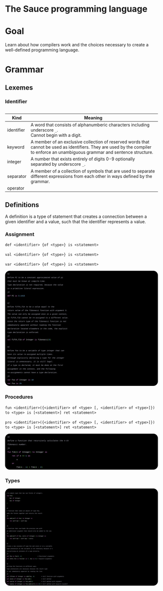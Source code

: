 # The Sauce programming language

# Goal
Learn about how compilers work and the choices necessary to create a well-defined programming language.


# Grammar
## Lexemes
### Identifier
```

```
| Kind       | Meaning                                                                                                                                                                           |
|------------|-----------------------------------------------------------------------------------------------------------------------------------------------------------------------------------|
| identifier | A word that consists of alphanumberic characters including underscore `_`.<br/>Cannot begin with a digit.                                                                         |
| keyword    | A member of an exclusive collection of reserved words that cannot be used as identifiers. They are used by the compiler to enforce an unambiguous grammar and sentence structure. |
| integer    | A number that exists entirely of digits 0-9 optionally separated by underscore `_`.                                                                                               |
| separator  | A member of a collection of symbols that are used to separate different expressions from each other in ways defined by the grammar.                                               |
| operator   |                                                                                                                                                                                   |
## Definitions
A definition is a type of statement that creates a connection between a given identifier and a value, such that the identifier represents a value.

### Assignment
```
def <identifier> {of <type>} is <statement>

val <identifier> {of <type>} is <statement>

var <identifier> {of <type>} is <statement>
```

![](./examples/assignment.svg)

### Procedures
```
fun <identifier>({<identifier> of <type> [, <identifier> of <type>]}) to <type> is [<statement>] ret <statement>

pro <identifier>({<identifier> of <type> [, <identifier> of <type>]}) to <type> is [<statement>] ret <statement>
```

![](./examples/procedures.svg)

### Types
![](./examples/types.svg)
